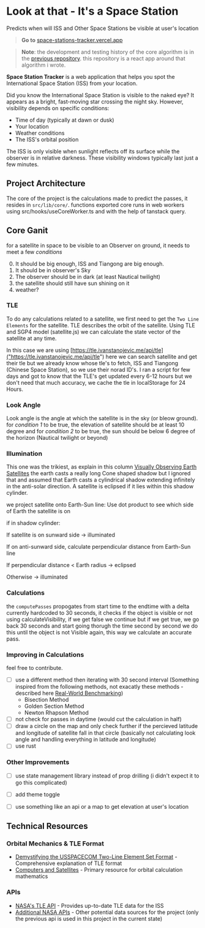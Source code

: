 # Look at that - It's a Space Station

Predicts when will ISS and Other Space Stations be visible at user's location

> **Go to** [space-stations-tracker.vercel.app]()

> **Note**: the development and testing history of the core algorithm is in the [previous repository](https://github.com/gopal-lohar/space-station-tracker-old). this repository is a react app around that algorithm i wrote.


**Space Station Tracker** is a web application that helps you spot the International Space Station (ISS) from your location.

Did you know the International Space Station is visible to the naked eye? It appears as a bright, fast-moving star crossing the night sky. However, visibility depends on specific conditions:

- Time of day (typically at dawn or dusk)
- Your location
- Weather conditions
- The ISS's orbital position

The ISS is only visible when sunlight reflects off its surface while the observer is in relative darkness. These visibility windows typically last just a few minutes.

## Project Architecture
The core of the project is the calculations made to predict the passes, it resides in `src/lib/core/`. functions exported core runs in web workers using src/hooks/useCoreWorker.ts and with the help of tanstack query.

## Core Ganit
for a satellite in space to be visible to an Observer on ground, it needs to meet a few *conditions*

0. It should be big enough, ISS and Tiangong are big enough.
1. It should be in observer's Sky
2. The observer should be in dark (at least Nautical twilight)
3. the satellite should still have sun shining on it
4. weather?

### TLE
To do any calculations related to a satellite, we first need to get the `Two Line Elements`  for the satellite. TLE describes the orbit of the satellite. Using TLE and SGP4 model (satellite.js) we can calculate the state vector of the satellite at any time.

In this case we are using [https://tle.ivanstanojevic.me/api/tle]("https://tle.ivanstanojevic.me/api/tle") here we can search satellite and get their tle but we already know whose tle's to fetch, ISS and Tiangong (Chinese Space Station), so we use their
norad ID's.
I ran a script for few days and got to know that the TLE's get updated every 6-12 hours but we don't need that much accuracy, we cache the tle in localStorage for 24 Hours.

### Look Angle
Look angle is the angle at which the satellite is in the sky (or bleow ground).
for *condition 1* to be true, the elevation of satellite should be at least 10 degree and for *condition 2* to be true, the sun should be below 6 degree of the horizon (Nautical twilight or beyond)

### Illumination
This one was the trikiest, as explain in this column [Visually Observing Earth Satellites](https://celestrak.org/columns/v03n01/) the earth casts a really long Cone shaped shadow but I ignored that and assumed that Earth casts a cylindrical shadow extending infinitely in the anti-solar direction. A satellite is eclipsed if it lies within this shadow cylinder.

we project satellite onto Earth-Sun line: Use dot product to see which side of Earth the satellite is on

if in shadow cylinder:

If satellite is on sunward side → illuminated

If on anti-sunward side, calculate perpendicular distance from Earth-Sun line

If perpendicular distance < Earth radius → eclipsed

Otherwise → illuminated

### Calculations
the `computePasses`  propogates from start time to the endtime with a delta currently hardcoded to 30 seconds, it checks if the object is visible or not using calculateVisibility, if we get false we continue but if we get true, we go back 30 seconds and start going thorugh the time second by second we do this until the object is not Visible again, this way we calculate an accurate pass.

### Improving in Calculations
feel free to contribute.

- [ ] use a different method then iterating with 30 second interval (Something inspired from the following methods, not exacatly these methods - described here [Real-World Benchmarking](https://celestrak.org/columns/v03n02/))
	- Bisection Method
	- Golden Section Method
	- Newton Rhapson Method
- [ ] not check for passes in daytime (would cut the calculation in half)
- [ ] draw a circle on the map and only check further if the percieved latitude and longitude of satellite fall in that circle (basically not calculating look angle and handling everything in latitude and longitude)
- [ ] use rust

### Other Improvements
- [ ] use state management library instead of prop drilling (i didn't expect it to go this complicated)
- [ ] add theme toggle
- [ ] use something like an api or a map to get elevation at user's location


## Technical Resources

### Orbital Mechanics & TLE Format
- [Demystifying the USSPACECOM Two-Line Element Set Format](https://keeptrack.space/deep-dive/two-line-element-set/) - Comprehensive explanation of TLE format
- [Computers and Satellites](https://celestrak.org/columns/) - Primary resource for orbital calculation mathematics

### APIs
- [NASA's TLE API](http://tle.ivanstanojevic.me/api/tle) - Provides up-to-date TLE data for the ISS
- [Additional NASA APIs](https://api.nasa.gov/) - Other potential data sources for the project (only the previous api is used in this project in the current state)
